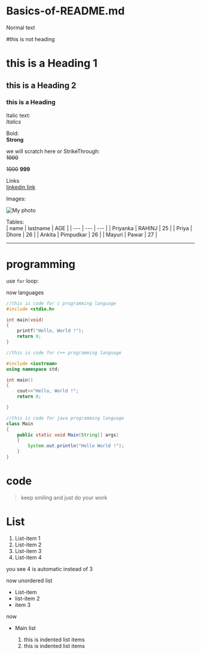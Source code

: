 # Basics-of-README.md


Normal text


#this is not heading
# this is a Heading 1
## this is a Heading 2
### this is a Heading 


Italic text:  
_Italics_

Bold:  
**Strong**  

we will scratch here or StrikeThrough:  
~~1000~~

~~1000~~ **999**

Links  
[linkedin link](https://linked.in "linkedin")


Images:  

![My photo](https://www.github.com/Priyu714.png)


Tables:  
| name | lastname | AGE |
| --- | --- | --- |
| Priyanka | RAHINJ    | 25 | 
| Priya    | Dhore     | 26 |
| Ankita   | Pimpudkar | 26 |
| Mayuri   | Pawar     | 27 |

***
# programming

use `for` loop:

now languages

```c
//this is code for c programming language
#include <stdio.h>

int main(void)
{
    printf("Hello, World !");
    return 0;
}
```


```cpp
//this is code for c++ programming language

#include <iostream>  
using namespace std;  

int main()
{
    cout<<"Hello, World !";
    return 0;

}
```


```java
//this is code for java programming language
class Main
{
    public static void Main(String[] args)
    {
        System.out.println("Hello World !");
    }
}
````

# code
>keep smiling and just do your work

# List 
1. List-item 1
2. List-item 2
3. List-item 3
3. List-item 4  

you see 4 is automatic instead of 3

now unordered list

- List-item
- list-item 2
- item 3

now 

- Main list 
   
   1. this is indented list items
   1. this is indented list items
